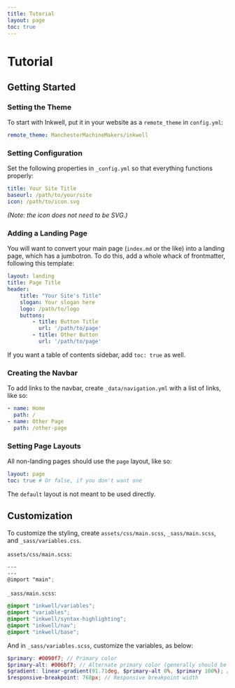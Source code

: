 ```yaml
---
title: Tutorial
layout: page
toc: true
---
```

# Tutorial
## Getting Started

### Setting the Theme

To start with Inkwell, put it in your website as a `remote_theme` in `config.yml`:

```yaml
remote_theme: ManchesterMachineMakers/inkwell
```

### Setting Configuration

Set the following properties in `_config.yml` so that everything functions properly:

```yaml
title: Your Site Title
baseurl: /path/to/your/site
icon: /path/to/icon.svg
```

_(Note: the icon does not need to be SVG.)_

### Adding a Landing Page

You will want to convert your main page (`index.md` or the like) into a landing page, which has a jumbotron. To do this, add a whole whack of frontmatter, following this template:

```yaml
layout: landing
title: Page Title
header:
    title: "Your Site's Title"
    slogan: Your slogan here
    logo: /path/to/logo
    buttons:
        - title: Button Title
          url: '/path/to/page'
        - title: Other Button
          url: '/path/to/page'
```

If you want a table of contents sidebar, add `toc: true` as well.

### Creating the Navbar

To add links to the navbar, create `_data/navigation.yml` with a list of links, like so:

```yaml
- name: Home
  path: /
- name: Other Page
  path: /other-page
```

### Setting Page Layouts

All non-landing pages should use the `page` layout, like so:

```yaml
layout: page
toc: true # Or false, if you don't want one
```

The `default` layout is not meant to be used directly.

## Customization

To customize the styling, create `assets/css/main.scss`, `_sass/main.scss`, and `_sass/variables.css`.

`assets/css/main.scss`:

```scss
---
---
@import "main";
```

`_sass/main.scss`:

```scss
@import "inkwell/variables";
@import "variables";
@import "inkwell/syntax-highlighting";
@import "inkwell/nav";
@import "inkwell/base";
```

And in `_sass/variables.scss`, customize the variables, as below:

```scss
$primary: #0090f7; // Primary color
$primary-alt: #006bf7; // Alternate primary color (generally should be darker)
$gradient: linear-gradient(91.71deg, $primary-alt 0%, $primary 100%); // Gradient to use for everything
$responsive-breakpoint: 768px; // Responsive breakpoint width
```

